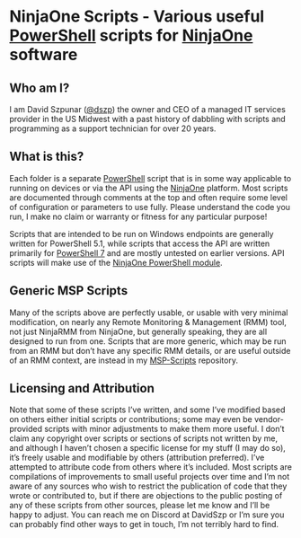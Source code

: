 # NinjaOne Scripts - Various useful [PowerShell](https://microsoft.com/powershell) scripts for [NinjaOne](https://ninjaone.com/) software

## Who am I?
I am David Szpunar ([@dszp](https://github.com/dszp)) the owner and CEO of a managed IT services provider in the US Midwest with a past history of dabbling with scripts and programming as a support technician for over 20 years.

## What is this?
Each folder is a separate [PowerShell](https://microsoft.com/powershell) script that is in some way applicable to running on devices or via the API using the [NinjaOne]() platform. Most scripts are documented through comments at the top and often require some level of configuration or parameters to use fully. Please understand the code you run, I make no claim or warranty or fitness for any particular purpose!

Scripts that are intended to be run on Windows endpoints are generally written for PowerShell 5.1, while scripts that access the API are written primarily for [PowerShell 7](https://docs.microsoft.com/en-us/powershell/scripting/whats-new/what-s-new-in-powershell-71?view=powershell-7.1) and are mostly untested on earlier versions. API scripts will make use of the [NinjaOne PowerShell module](https://github.com/homotechsual/NinjaOne).

## Generic MSP Scripts
Many of the scripts above are perfectly usable, or usable with very minimal modification, on nearly any Remote Monitoring & Management (RMM) tool, not just NinjaRMM from NinjaOne, but generally speaking, they are all designed to run from one. Scripts that are more generic, which may be run from an RMM but don’t have any specific RMM details, or are useful outside of an RMM context, are instead in my [MSP-Scripts](https://github.com/dszp/MSP-Scripts) repository.

## Licensing and Attribution
Note that some of these scripts I’ve written, and some I’ve modified based on others either initial scripts or contributions; some may even be vendor-provided scripts with minor adjustments to make them more useful. I don’t claim any copyright over scripts or sections of scripts not written by me, and although I haven’t chosen a specific license for my stuff (I may do so), it’s freely usable and modifiable by others (attribution preferred). I’ve attempted to attribute code from others where it’s included. Most scripts are compilations of improvements to small useful projects over time and I’m not aware of any sources who wish to restrict the publication of code that they wrote or contributed to, but if there are objections to the public posting of any of these scripts from other sources, please let me know and I’ll be happy to adjust. You can reach me on Discord at DavidSzp or I’m sure you can probably find other ways to get in touch, I’m not terribly hard to find.